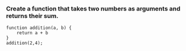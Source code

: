 ### Create a function that takes two numbers as arguments and returns their sum.

``` 
function addition(a, b) {
	return a + b
}
addition(2,4);
```
